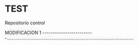 # TEST
Repositorio control


MODIFICACION 1 -------------------------..................................................................................................
